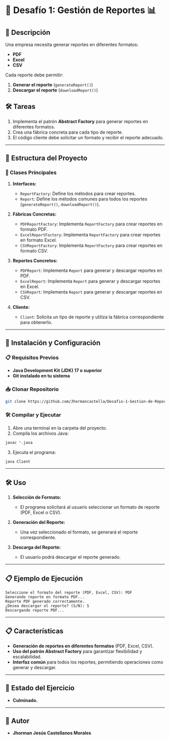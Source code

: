 # 🎯 Desafío 1: Gestión de Reportes 📊

## 📌 Descripción

Una empresa necesita generar reportes en diferentes formatos:

- **PDF**
- **Excel**
- **CSV**

Cada reporte debe permitir:

1. **Generar el reporte** (`generateReport()`)
2. **Descargar el reporte** (`downloadReport()`)

## 🛠️ Tareas

1. Implementa el patrón **Abstract Factory** para generar reportes en diferentes formatos.
2. Crea una fábrica concreta para cada tipo de reporte.
3. El código cliente debe solicitar un formato y recibir el reporte adecuado.

---

## 🚀 Estructura del Proyecto

### 📂 Clases Principales

1. **Interfaces:**
   - `ReportFactory`: Define los métodos para crear reportes.
   - `Report`: Define los métodos comunes para todos los reportes (`generateReport()`, `downloadReport()`).

2. **Fábricas Concretas:**
   - `PDFReportFactory`: Implementa `ReportFactory` para crear reportes en formato PDF.
   - `ExcelReportFactory`: Implementa `ReportFactory` para crear reportes en formato Excel.
   - `CSVReportFactory`: Implementa `ReportFactory` para crear reportes en formato CSV.

3. **Reportes Concretos:**
   - `PDFReport`: Implementa `Report` para generar y descargar reportes en PDF.
   - `ExcelReport`: Implementa `Report` para generar y descargar reportes en Excel.
   - `CSVReport`: Implementa `Report` para generar y descargar reportes en CSV.

4. **Cliente:**
   - `Client`: Solicita un tipo de reporte y utiliza la fábrica correspondiente para obtenerlo.

---

## 🚀 Instalación y Configuración

### 📋 Requisitos Previos

- **Java Development Kit (JDK) 17 o superior**
- **Git instalado en tu sistema**

### 📥 Clonar Repositorio

```bash
git clone https://github.com/Jhormancastella/Desafio-1-Gestion-de-Reportes.git
```

### 🛠️ Compilar y Ejecutar

1. Abre una terminal en la carpeta del proyecto.
2. Compila los archivos Java:

```bash
javac *.java
```

3. Ejecuta el programa:

```bash
java Client
```

---

## 🛠️ Uso

1. **Selección de Formato:**
   - El programa solicitará al usuario seleccionar un formato de reporte (PDF, Excel o CSV).

2. **Generación del Reporte:**
   - Una vez seleccionado el formato, se generará el reporte correspondiente.

3. **Descarga del Reporte:**
   - El usuario podrá descargar el reporte generado.

---

## 📋 Ejemplo de Ejecución

```plaintext
Seleccione el formato del reporte (PDF, Excel, CSV): PDF
Generando reporte en formato PDF...
Reporte PDF generado correctamente.
¿Desea descargar el reporte? (S/N): S
Descargando reporte PDF...
```

---

## 📋 Características

- **Generación de reportes en diferentes formatos** (PDF, Excel, CSV).
- **Uso del patrón Abstract Factory** para garantizar flexibilidad y escalabilidad.
- **Interfaz común** para todos los reportes, permitiendo operaciones como generar y descargar.

---

## 🚨 Estado del Ejercicio

- **Culminado.**

---

## 👤 Autor

- **Jhorman Jesús Castellanos Morales**
